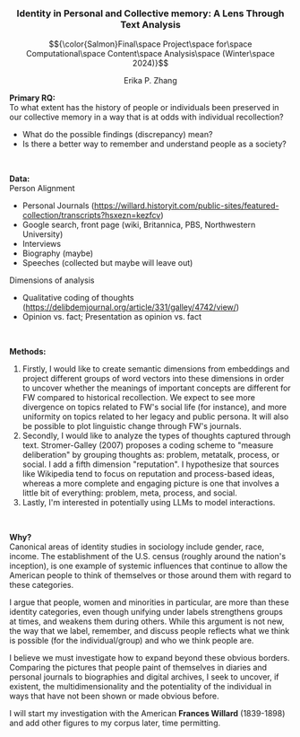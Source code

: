 ### <p align="center">Identity in Personal and Collective memory: A Lens Through Text Analysis</p>
$${\color{Salmon}Final\space Project\space for\space Computational\space Content\space Analysis\space (Winter\space 2024)}$$
<p align="center">Erika P. Zhang</p>

**Primary RQ: <br>**
To what extent has the history of people or individuals been preserved in our collective memory in a way that is at odds with individual recollection?
- What do the possible findings (discrepancy) mean?
- Is there a better way to remember and understand people as a society?
<br>

**Data:** <br>
Person Alignment
- Personal Journals (https://willard.historyit.com/public-sites/featured-collection/transcripts?hsxezn=kezfcv)
- Google search, front page (wiki, Britannica, PBS, Northwestern University)
- Interviews 
- Biography (maybe)
- Speeches (collected but maybe will leave out)<br>

Dimensions of analysis
- Qualitative coding of thoughts (https://delibdemjournal.org/article/331/galley/4742/view/)
- Opinion vs. fact; Presentation as opinion vs. fact 
<br>

**Methods:** <br>
1. Firstly, I would like to create semantic dimensions from embeddings and project different groups of word vectors into these dimensions in order to uncover whether the meanings of important concepts are different for FW compared to historical recollection. We expect to see more divergence on topics related to FW's social life (for instance), and more uniformity on topics related to her legacy and public persona. It will also be possible to plot linguistic change through FW's journals.
2. Secondly, I would like to analyze the types of thoughts captured through text. Stromer-Galley (2007) proposes a coding scheme to "measure deliberation" by grouping thoughts as: problem, metatalk, process, or social. I add a fifth dimension "reputation". I hypothesize that sources like Wikipedia tend to focus on reputation and process-based ideas, whereas a more complete and engaging picture is one that involves a little bit of everything: problem, meta, process, and social.  
3. Lastly, I'm interested in potentially using LLMs to model interactions.
<br>

**Why?** <br>
Canonical areas of identity studies in sociology include gender, race, income. The establishment of the U.S. census (roughly around the nation's inception), is one example of systemic influences that continue to allow the American people to think of themselves or those around them with regard to these categories. 

I argue that people, women and minorities in particular, are more than these identity categories, even though unifying under labels strengthens groups at times, and weakens them during others. While this argument is not new, the way that we label, remember, and discuss people reflects what we think is possible (for the individual/group) and who we think people are. 

I believe we must investigate how to expand beyond these obvious borders. Comparing the pictures that people paint of themselves in diaries and personal journals to biographies and digital archives, I seek to uncover, if existent, the multidimensionality and the potentiality of the individual in ways that have not been shown or made obvious before. 

I will start my investigation with the American **Frances Willard** (1839-1898) and add other figures to my corpus later, time permitting.
<br>

